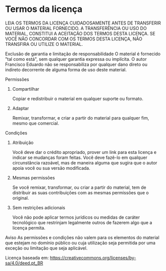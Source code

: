# Termos da licença
  LEIA OS TERMOS DA LICENÇA CUIDADOSAMENTE ANTES DE TRANSFERIR OU USAR
  O MATERIAL FORNECIDO. A TRANSFERÊNCIA OU USO DO MATERIAL, CONSTITUI
  A ACEITAÇÃO DOS TERMOS DESTA LICENÇA. SE VOCÊ NÃO CONCORDAR COM
  OS TERMOS DESTA LICENÇA, NÃO TRANSFIRA OU UTILIZE O MATERIAL.

Exclusão de garantia e limitação de responsabilidade
  O material é fornecido "tal como está", sem qualquer garantia expressa
  ou implícita. O autor Francisco Eduardo não se responsabiliza por qualquer
  dano direto ou indireto decorrente de alguma forma de uso deste material.

Permissões
  1. Compartilhar
   
     Copiar e redistribuir o material em qualquer suporte ou formato.

  2. Adaptar
    
     Remixar, transformar, e criar a partir do material para qualquer fim,
     mesmo que comercial.

Condições
  1. Atribuição

     Você deve dar o crédito apropriado, prover um link para esta licença
     e indicar se mudanças foram feitas. Você deve fazê-lo em qualquer
     circunstância razoável, mas de maneira alguma que sugira que o autor
     apoia você ou sua versão modificada.

  2. Mesmas permissões
   
     Se você remixar, transformar, ou criar a partir do material, tem de
     distribuir as suas contribuições com as mesmas permissões que o original.

  3. Sem restrições adicionais

     Você não pode aplicar termos jurídicos ou medidas de caráter tecnológico
     que restrinjam legalmente outros de fazerem algo que a licença permita.

 Aviso
  As permissões e condições não valem para os elementos do material que
  estejam no domínio público ou cuja utilização seja permitida por
  uma exceção ou limitação que seja aplicável.


Licença baseada em:
https://creativecommons.org/licenses/by-sa/4.0/deed.pt_BR
